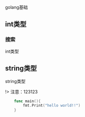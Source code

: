 
golang基础
## int类型
### 搜索
int类型
## string类型
string类型

!> 注意：123123

```go
    func main(){
        fmt.Print("hello world!!")
    }
```